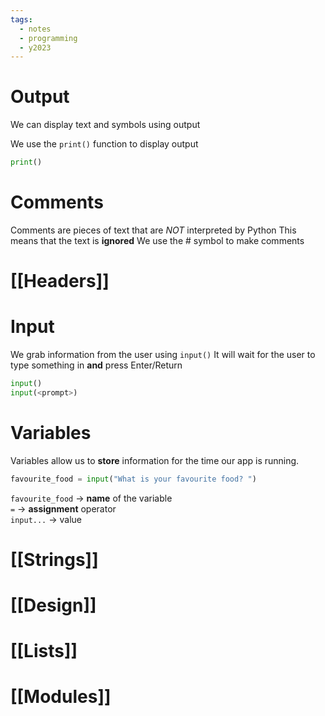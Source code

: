 ```yaml
---
tags:
  - notes
  - programming
  - y2023
---
```

# Output
We can display text and symbols using output

We use the `print()` function to display output

```python
print()
```

# Comments
Comments are pieces of text that are *NOT* interpreted by Python
This means that the text is **ignored** 
We use the # symbol to make comments

# [[Headers]]

# Input
We grab information from the user using `input()`
It will wait for the user to type something in **and** press Enter/Return

```python
input()
input(<prompt>)
```

# Variables
Variables allow us to **store** information for the time our app
is running.  

```python
favourite_food = input("What is your favourite food? ")
```

`favourite_food`  -> **name** of the variable  
`=` -> **assignment** operator  
`input...` -> value 
# [[Strings]]

# [[Design]]

# [[Lists]]

# [[Modules]]

